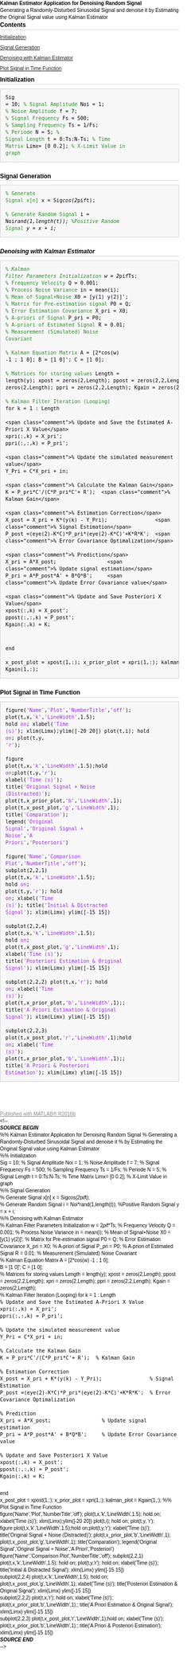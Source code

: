 
<!DOCTYPE html
  PUBLIC "-//W3C//DTD HTML 4.01 Transitional//EN">
<html><head>
      <meta http-equiv="Content-Type" content="text/html; charset=utf-8">
   <!--
This HTML was auto-generated from MATLAB code.
To make changes, update the MATLAB code and republish this document.
      --><title>Kalman Estimator Application for Denoising Random Signal</title><meta name="generator" content="MATLAB 9.5"><link rel="schema.DC" href="http://purl.org/dc/elements/1.1/"><meta name="DC.date" content="2020-08-11"><meta name="DC.source" content="KF.m"><style type="text/css">
html,body,div,span,applet,object,iframe,h1,h2,h3,h4,h5,h6,p,blockquote,pre,a,abbr,acronym,address,big,cite,code,del,dfn,em,font,img,ins,kbd,q,s,samp,small,strike,strong,sub,sup,tt,var,b,u,i,center,dl,dt,dd,ol,ul,li,fieldset,form,label,legend,table,caption,tbody,tfoot,thead,tr,th,td{margin:0;padding:0;border:0;outline:0;font-size:100%;vertical-align:baseline;background:transparent}body{line-height:1}ol,ul{list-style:none}blockquote,q{quotes:none}blockquote:before,blockquote:after,q:before,q:after{content:'';content:none}:focus{outine:0}ins{text-decoration:none}del{text-decoration:line-through}table{border-collapse:collapse;border-spacing:0}

html { min-height:100%; margin-bottom:1px; }
html body { height:100%; margin:0px; font-family:Arial, Helvetica, sans-serif; font-size:10px; color:#000; line-height:140%; background:#fff none; overflow-y:scroll; }
html body td { vertical-align:top; text-align:left; }

h1 { padding:0px; margin:0px 0px 25px; font-family:Arial, Helvetica, sans-serif; font-size:1.5em; color:#d55000; line-height:100%; font-weight:normal; }
h2 { padding:0px; margin:0px 0px 8px; font-family:Arial, Helvetica, sans-serif; font-size:1.2em; color:#000; font-weight:bold; line-height:140%; border-bottom:1px solid #d6d4d4; display:block; }
h3 { padding:0px; margin:0px 0px 5px; font-family:Arial, Helvetica, sans-serif; font-size:1.1em; color:#000; font-weight:bold; line-height:140%; }

a { color:#005fce; text-decoration:none; }
a:hover { color:#005fce; text-decoration:underline; }
a:visited { color:#004aa0; text-decoration:none; }

p { padding:0px; margin:0px 0px 20px; }
img { padding:0px; margin:0px 0px 20px; border:none; }
p img, pre img, tt img, li img, h1 img, h2 img { margin-bottom:0px; } 

ul { padding:0px; margin:0px 0px 20px 23px; list-style:square; }
ul li { padding:0px; margin:0px 0px 7px 0px; }
ul li ul { padding:5px 0px 0px; margin:0px 0px 7px 23px; }
ul li ol li { list-style:decimal; }
ol { padding:0px; margin:0px 0px 20px 0px; list-style:decimal; }
ol li { padding:0px; margin:0px 0px 7px 23px; list-style-type:decimal; }
ol li ol { padding:5px 0px 0px; margin:0px 0px 7px 0px; }
ol li ol li { list-style-type:lower-alpha; }
ol li ul { padding-top:7px; }
ol li ul li { list-style:square; }

.content { font-size:1.2em; line-height:140%; padding: 20px; }

pre, code { font-size:12px; }
tt { font-size: 1.2em; }
pre { margin:0px 0px 20px; }
pre.codeinput { padding:10px; border:1px solid #d3d3d3; background:#f7f7f7; }
pre.codeoutput { padding:10px 11px; margin:0px 0px 20px; color:#4c4c4c; }
pre.error { color:red; }

@media print { pre.codeinput, pre.codeoutput { word-wrap:break-word; width:100%; } }

span.keyword { color:#0000FF }
span.comment { color:#228B22 }
span.string { color:#A020F0 }
span.untermstring { color:#B20000 }
span.syscmd { color:#B28C00 }

.footer { width:auto; padding:10px 0px; margin:25px 0px 0px; border-top:1px dotted #878787; font-size:0.8em; line-height:140%; font-style:italic; color:#878787; text-align:left; float:none; }
.footer p { margin:0px; }
.footer a { color:#878787; }
.footer a:hover { color:#878787; text-decoration:underline; }
.footer a:visited { color:#878787; }

table th { padding:7px 5px; text-align:left; vertical-align:middle; border: 1px solid #d6d4d4; font-weight:bold; }
table td { padding:7px 5px; text-align:left; vertical-align:top; border:1px solid #d6d4d4; }





  </style></head><body><div class="content"><h1>Kalman Estimator Application for Denoising Random Signal</h1><!--introduction--><p>Generating a Randomly-Disturbed Sinusoidal Signal and denoise it by Estimating the Original Signal value using Kalman Estimator</p><!--/introduction--><h2>Contents</h2><div><ul><li><a href="#1">Initialization</a></li><li><a href="#2">Signal Generation</a></li><li><a href="#3">Denoising with Kalman Estimator</a></li><li><a href="#4">Plot Signal in Time Function</a></li></ul></div><h2 id="1">Initialization</h2><pre class="codeinput">Sig = 10;        <span class="comment">% Signal Amplitude</span>
Noi = 1;         <span class="comment">% Noise Amplitude</span>
f   = 7;         <span class="comment">% Signal Frequency</span>
Fs  = 500;       <span class="comment">% Sampling Frequency</span>
Ts  = 1/Fs;      <span class="comment">% Periode</span>
N   = 5;         <span class="comment">% Signal Length</span>
t   = 0:Ts:N-Ts; <span class="comment">% Time Matrix</span>
Limx= [0 0.2];   <span class="comment">% X-Limit Value in graph</span>
</pre><h2 id="2">Signal Generation</h2><pre class="codeinput"><span class="comment">% Generate Signal x[n]</span>
x = Sig*cos(2*pi*f*t);

<span class="comment">% Generate Random Signal</span>
i = Noi*rand(1,length(t));  <span class="comment">%Positive Random Signal</span>
y = x + i;
</pre><h2 id="3">Denoising with Kalman Estimator</h2><pre class="codeinput"><span class="comment">%  Kalman Filter Parameters Initialization</span>
w    = 2*pi*f*Ts;      <span class="comment">% Frequency Velocity</span>
Q    = 0.001;          <span class="comment">% Process Noise Variance</span>
in   = mean(i);        <span class="comment">% Mean of Signal+Noise</span>
X0   = [y(1) y(2)]';   <span class="comment">% Matrix for Pre-estimation signal</span>
P0   = Q;              <span class="comment">% Error Estimation Covariance</span>
X_pri = X0;            <span class="comment">% A-priori of Signal</span>
P_pri = P0;            <span class="comment">% A-priori of Estimated Signal</span>
R = 0.01;              <span class="comment">% Measurement (Simulated) Noise Covariant</span>

<span class="comment">%  Kalman Equation Matrix</span>
A = [2*cos(w) -1 ; 1 0];
B = [1 0]';
C = [1 0];

<span class="comment">%  Matrices for storing values</span>
Length  = length(y);
xpost   = zeros(2,Length);
ppost   = zeros(2,2,Length);
xpri    = zeros(2,Length);
ppri    = zeros(2,2,Length);
Kgain   = zeros(2,Length);

<span class="comment">%  Kalman Filter Iteration (Looping)</span>
<span class="keyword">for</span> k = 1 : Length

    <span class="comment">% Update and Save the Estimated A-Priori X Value</span>
    xpri(:,k) = X_pri';
    ppri(:,:,k) = P_pri';

    <span class="comment">% Update the simulated measurement value</span>
    Y_Pri = C*X_pri + in;

    <span class="comment">% Calculate the Kalman Gain</span>
    K = P_pri*C'/(C*P_pri*C'+ R');  <span class="comment">% Kalman Gain</span>

    <span class="comment">% Estimation Correction</span>
    X_post = X_pri + K*(y(k) - Y_Pri);                <span class="comment">% Signal Estimation</span>
    P_post =(eye(2)-K*C)*P_pri*(eye(2)-K*C)'+K*R*K';  <span class="comment">% Error Covariance Optimalization</span>

    <span class="comment">% Prediction</span>
    X_pri = A*X_post;                 <span class="comment">% Update signal estimation</span>
    P_pri = A*P_post*A' + B*Q*B';     <span class="comment">% Update Error Covariance value</span>

    <span class="comment">% Update and Save Posteriori X Value</span>
    xpost(:,k) = X_post';
    ppost(:,:,k) = P_post';
    Kgain(:,k) = K;
<span class="keyword">end</span>

x_post_plot = xpost(1,:);
x_prior_plot = xpri(1,:);
kalman_plot = Kgain(1,:);
</pre><h2 id="4">Plot Signal in Time Function</h2><pre class="codeinput">figure(<span class="string">'Name'</span>,<span class="string">'Plot'</span>,<span class="string">'NumberTitle'</span>,<span class="string">'off'</span>);
plot(t,x,<span class="string">'k'</span>,<span class="string">'LineWidth'</span>,1.5); hold <span class="string">on</span>;
    xlabel(<span class="string">'Time (s)'</span>);
    xlim(Limx);ylim([-20 20])
plot(t,i); hold <span class="string">on</span>;
plot(t,y, <span class="string">'r'</span>);

figure
plot(t,x,<span class="string">'k'</span>,<span class="string">'LineWidth'</span>,1.5);hold <span class="string">on</span>;plot(t,y,<span class="string">'r'</span>);
    xlabel(<span class="string">'Time (s)'</span>); title(<span class="string">'Original Signal + Noise (Distracted)'</span>);
plot(t,x_prior_plot,<span class="string">'b'</span>,<span class="string">'LineWidth'</span>,1);
plot(t,x_post_plot,<span class="string">'g'</span>,<span class="string">'LineWidth'</span>,1);
    title(<span class="string">'Comparation'</span>);
    legend(<span class="string">'Original Signal'</span>,<span class="string">'Original Signal + Noise'</span>,<span class="string">'A Priori'</span>,<span class="string">'Posteriori'</span>)

figure(<span class="string">'Name'</span>,<span class="string">'Comparison Plot'</span>,<span class="string">'NumberTitle'</span>,<span class="string">'off'</span>);
subplot(2,2,1)
plot(t,x,<span class="string">'k'</span>,<span class="string">'LineWidth'</span>,1.5); hold <span class="string">on</span>;
plot(t,y,<span class="string">'r'</span>); hold <span class="string">on</span>;
    xlabel(<span class="string">'Time (s)'</span>);
    title(<span class="string">'Initial &amp; Distracted Signal'</span>);
xlim(Limx)
ylim([-15 15])

subplot(2,2,4)
plot(t,x,<span class="string">'k'</span>,<span class="string">'LineWidth'</span>,1.5); hold <span class="string">on</span>;
plot(t,x_post_plot,<span class="string">'g'</span>,<span class="string">'LineWidth'</span>,1);
    xlabel(<span class="string">'Time (s)'</span>);
    title(<span class="string">'Posteriori Estimation &amp; Original Signal'</span>);
xlim(Limx)
ylim([-15 15])

subplot(2,2,2)
plot(t,x,<span class="string">'r'</span>); hold <span class="string">on</span>;
    xlabel(<span class="string">'Time (s)'</span>);
plot(t,x_prior_plot,<span class="string">'b'</span>,<span class="string">'LineWidth'</span>,1);;
    title(<span class="string">'A Priori Estimation &amp; Original Signal'</span>);
xlim(Limx)
ylim([-15 15])

subplot(2,2,3)
plot(t,x_post_plot,<span class="string">'r'</span>,<span class="string">'LineWidth'</span>,1);hold <span class="string">on</span>;
    xlabel(<span class="string">'Time (s)'</span>);
plot(t,x_prior_plot,<span class="string">'b'</span>,<span class="string">'LineWidth'</span>,1);;
    title(<span class="string">'A Priori &amp; Posteriori Estimation'</span>);
xlim(Limx)
ylim([-15 15])
</pre><img vspace="5" hspace="5" src="KF_01.png" alt=""> <img vspace="5" hspace="5" src="KF_02.png" alt=""> <img vspace="5" hspace="5" src="KF_03.png" alt=""> <p class="footer"><br><a href="https://www.mathworks.com/products/matlab/">Published with MATLAB&reg; R2018b</a><br></p></div><!--
##### SOURCE BEGIN #####
%% Kalman Estimator Application for Denoising Random Signal
% Generating a Randomly-Disturbed Sinusoidal Signal and denoise it
% by Estimating the Original Signal value using Kalman Estimator

%% Initialization

Sig = 10;        % Signal Amplitude
Noi = 1;         % Noise Amplitude
f   = 7;         % Signal Frequency
Fs  = 500;       % Sampling Frequency
Ts  = 1/Fs;      % Periode
N   = 5;         % Signal Length
t   = 0:Ts:N-Ts; % Time Matrix 
Limx= [0 0.2];   % X-Limit Value in graph

%% Signal Generation

% Generate Signal x[n]
x = Sig*cos(2*pi*f*t); 

% Generate Random Signal
i = Noi*rand(1,length(t));  %Positive Random Signal 
y = x + i;

%% Denoising with Kalman Estimator

%  Kalman Filter Parameters Initialization
w    = 2*pi*f*Ts;      % Frequency Velocity
Q    = 0.001;          % Process Noise Variance
in   = mean(i);        % Mean of Signal+Noise
X0   = [y(1) y(2)]';   % Matrix for Pre-estimation signal
P0   = Q;              % Error Estimation Covariance
X_pri = X0;            % A-priori of Signal
P_pri = P0;            % A-priori of Estimated Signal
R = 0.01;              % Measurement (Simulated) Noise Covariant

%  Kalman Equation Matrix
A = [2*cos(w) -1 ; 1 0];         
B = [1 0]';
C = [1 0];                       

%  Matrices for storing values
Length  = length(y);
xpost   = zeros(2,Length);
ppost   = zeros(2,2,Length);
xpri    = zeros(2,Length);
ppri    = zeros(2,2,Length);
Kgain   = zeros(2,Length);

%  Kalman Filter Iteration (Looping)
for k = 1 : Length
    
    % Update and Save the Estimated A-Priori X Value
    xpri(:,k) = X_pri';
    ppri(:,:,k) = P_pri';

    % Update the simulated measurement value
    Y_Pri = C*X_pri + in;
    
    % Calculate the Kalman Gain 
    K = P_pri*C'/(C*P_pri*C'+ R');  % Kalman Gain
     
    % Estimation Correction
    X_post = X_pri + K*(y(k) - Y_Pri);                % Signal Estimation  
    P_post =(eye(2)-K*C)*P_pri*(eye(2)-K*C)'+K*R*K';  % Error Covariance Optimalization
                           
    % Prediction
    X_pri = A*X_post;                 % Update signal estimation
    P_pri = A*P_post*A' + B*Q*B';     % Update Error Covariance value

    % Update and Save Posteriori X Value
    xpost(:,k) = X_post';
    ppost(:,:,k) = P_post';
    Kgain(:,k) = K;
end

x_post_plot = xpost(1,:);
x_prior_plot = xpri(1,:);
kalman_plot = Kgain(1,:);
%% Plot Signal in Time Function

figure('Name','Plot','NumberTitle','off');
plot(t,x,'k','LineWidth',1.5); hold on; 
    xlabel('Time (s)');
    xlim(Limx);ylim([-20 20])
plot(t,i); hold on;
plot(t,y, 'r');

figure
plot(t,x,'k','LineWidth',1.5);hold on;plot(t,y,'r');
    xlabel('Time (s)'); title('Original Signal + Noise (Distracted)');
plot(t,x_prior_plot,'b','LineWidth',1);
plot(t,x_post_plot,'g','LineWidth',1);
    title('Comparation');
    legend('Original Signal','Original Signal + Noise','A Priori','Posteriori')
    
figure('Name','Comparison Plot','NumberTitle','off');
subplot(2,2,1)
plot(t,x,'k','LineWidth',1.5); hold on; 
plot(t,y,'r'); hold on;
    xlabel('Time (s)');
    title('Initial & Distracted Signal');
xlim(Limx)
ylim([-15 15])

subplot(2,2,4)
plot(t,x,'k','LineWidth',1.5); hold on; 
plot(t,x_post_plot,'g','LineWidth',1);
    xlabel('Time (s)');
    title('Posteriori Estimation & Original Signal');
xlim(Limx)
ylim([-15 15])
    
subplot(2,2,2)
plot(t,x,'r'); hold on;
    xlabel('Time (s)');
plot(t,x_prior_plot,'b','LineWidth',1);;
    title('A Priori Estimation & Original Signal');
xlim(Limx)
ylim([-15 15])

subplot(2,2,3)
plot(t,x_post_plot,'r','LineWidth',1);hold on;
    xlabel('Time (s)');
plot(t,x_prior_plot,'b','LineWidth',1);;
    title('A Priori & Posteriori Estimation');
xlim(Limx)
ylim([-15 15])
##### SOURCE END #####
--></body></html>
